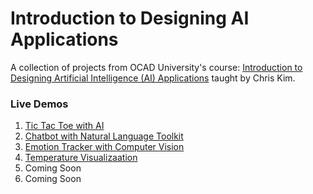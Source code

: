 # Introduction to Designing AI Applications

A collection of projects from OCAD University's course: [Introduction to Designing Artificial Intelligence (AI) Applications](https://continuingstudies.ocadu.ca/search/publicCourseSearchDetails.do?method=load&courseId=12164429) taught by Chris Kim.

### Live Demos

1. [Tic Tac Toe with AI](https://eileenxue.github.io/Intro-Design-AI-Apps/01-tic-tac-toe-with-AI/)
2. [Chatbot with Natural Language Toolkit](https://eileenxue.github.io/Intro-Design-AI-Apps/02-chatbot-with-nltk/)
3. [Emotion Tracker with Computer Vision](https://eileenxue.github.io/Intro-Design-AI-Apps/03-track-emotions-computer-vision/)
4. [Temperature Visualizaation](https://eileenxue.github.io/Intro-Design-AI-Apps/04-temperature-predictions/)
5. Coming Soon
6. Coming Soon
